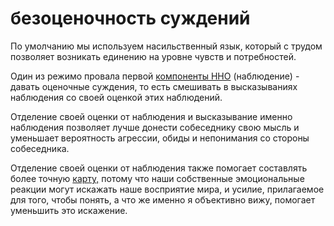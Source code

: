 # безоценочность суждений
По умолчанию мы используем насильственный язык, который с трудом позволяет возникать единению на уровне чувств и потребностей.

Один из режимо провала первой [компоненты ННО](%D0%BA%D0%BE%D0%BC%D0%BF%D0%BE%D0%BD%D0%B5%D0%BD%D1%82%D1%8B%20%D0%9D%D0%9D%D0%9E) (наблюдение) - давать оценочные суждения, то есть смешивать в высказываниях наблюдения со своей оценкой этих наблюдений. 

Отделение своей оценки от наблюдения и высказывание именно наблюдения позволяет лучше донести собеседнику свою мысль и уменьшает вероятность агрессии, обиды и непонимания со стороны собеседника. 

Отделение своей оценки от наблюдения также помогает составлять более точную [карту,](%D0%BA%D0%B0%D1%80%D1%82%D0%B0) потому что наши собственные эмоциональные реакции могут искажать наше восприятие мира, и усилие, прилагаемое для того, чтобы понять, а что же именно я объективно вижу, помогает уменьшить это искажение.